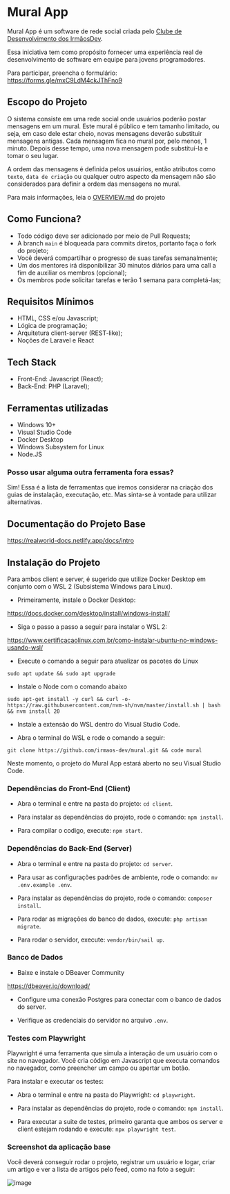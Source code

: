 # Mural App

Mural App é um software de rede social criada pelo <u>Clube de Desenvolvimento dos IrmãosDev</u>.

Essa iniciativa tem como propósito fornecer uma experiência real de desenvolvimento de software em equipe para jovens programadores.

Para participar, preencha o formulário: https://forms.gle/mxC9LdM4ckJThFno9 

## Escopo do Projeto

O sistema consiste em uma rede social onde usuários poderão postar mensagens em um mural. Este mural é público e tem tamanho limitado, ou seja, em caso dele estar cheio, novas mensagens deverão substituir mensagens antigas. Cada mensagem fica no mural por, pelo menos, 1 minuto. Depois desse tempo, uma nova mensagem pode substituí-la e tomar o seu lugar.

A ordem das mensagens é definida pelos usuários, então atributos como `texto`, `data de criação` ou qualquer outro aspecto da mensagem não são considerados para definir a ordem das mensagens no mural.

Para mais informações, leia o [OVERVIEW.md](https://github.com/irmaos-dev/mural/blob/main/docs/OVERVIEW.md) do projeto

[//]: # "Marcelo, seria bom se você colocasse um print daquele protótipo que você mostrou em live."

## Como Funciona?

- Todo código deve ser adicionado por meio de Pull Requests;
- A branch `main` é bloqueada para commits diretos, portanto faça o fork do projeto;
- Você deverá compartilhar o progresso de suas tarefas semanalmente;
- Um dos mentores irá disponibilizar 30 minutos diários para uma call a fim de auxiliar os membros (opcional);
- Os membros pode solicitar tarefas e terão 1 semana para completá-las;

## Requisitos Mínimos

- HTML, CSS e/ou Javascript;
- Lógica de programação;
- Arquitetura client-server (REST-like);
- Noções de Laravel e React

## Tech Stack

- Front-End: Javascript (React);
- Back-End: PHP (Laravel);

## Ferramentas utilizadas

- Windows 10+
- Visual Studio Code
- Docker Desktop
- Windows Subsystem for Linux
- Node.JS

### Posso usar alguma outra ferramenta fora essas?

Sim! Essa é a lista de ferramentas que iremos considerar na criação dos guias de instalação, executação, etc. Mas sinta-se à vontade para utilizar alternativas.

## Documentação do Projeto Base

https://realworld-docs.netlify.app/docs/intro

## Instalação do Projeto

Para ambos client e server, é sugerido que utilize Docker Desktop em conjunto com o WSL 2 (Subsistema Windows para Linux).

- Primeiramente, instale o Docker Desktop:

https://docs.docker.com/desktop/install/windows-install/

- Siga o passo a passo a seguir para instalar o WSL 2:

https://www.certificacaolinux.com.br/como-instalar-ubuntu-no-windows-usando-wsl/

- Execute o comando a seguir para atualizar os pacotes do Linux

```sudo apt update && sudo apt upgrade```

- Instale o Node com o comando abaixo

```sudo apt-get install -y curl && curl -o- https://raw.githubusercontent.com/nvm-sh/nvm/master/install.sh | bash && nvm install 20```

- Instale a extensão do WSL dentro do Visual Studio Code.

- Abra o terminal do WSL e rode o comando a seguir:

`git clone https://github.com/irmaos-dev/mural.git && code mural`

Neste momento, o projeto do Mural App estará aberto no seu Visual Studio Code.

### Dependências do Front-End (Client)

- Abra o terminal e entre na pasta do projeto: `cd client`.

- Para instalar as dependências do projeto, rode o comando: `npm install`.

- Para compilar o codigo, execute: `npm start`.

### Dependências do Back-End (Server)

- Abra o terminal e entre na pasta do projeto: `cd server`.

- Para usar as configurações padrões de ambiente, rode o comando: `mv .env.example .env`.

- Para instalar as dependências do projeto, rode o comando: `composer install`.

- Para rodar as migrações do banco de dados, execute: `php artisan migrate`.

- Para rodar o servidor, execute: `vendor/bin/sail up`.

### Banco de Dados

- Baixe e instale o DBeaver Community

https://dbeaver.io/download/

- Configure uma conexão Postgres para conectar com o banco de dados do server.

- Verifique as credenciais do servidor no arquivo `.env`.

### Testes com Playwright

Playwright é uma ferramenta que simula a interação de um usuário com o site no navegador.
Você cria código em Javascript que executa comandos no navegador, como preencher um campo ou apertar um botão.

Para instalar e executar os testes:

- Abra o terminal e entre na pasta do Playwright: `cd playwright`.

- Para instalar as dependências do projeto, rode o comando: `npm install`.

- Para executar a suite de testes, primeiro garanta que ambos os server e client estejam rodando e execute: `npx playwright test`.

### Screenshot da aplicação base

Você deverá conseguir rodar o projeto, registrar um usuário e logar, criar um artigo e ver a lista de artigos pelo feed, como na foto a seguir:

![image](https://github.com/user-attachments/assets/799d67bf-150d-46e4-9543-ed5d8f266edf)
